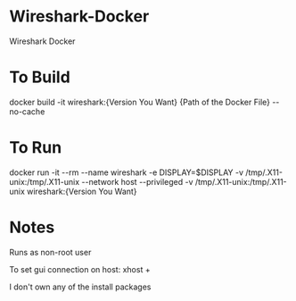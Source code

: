 # Wireshark-Docker
Wireshark Docker

# To Build
docker build -it wireshark:{Version You Want} {Path of the Docker File} --no-cache

# To Run
docker run -it --rm --name wireshark -e DISPLAY=$DISPLAY -v /tmp/.X11-unix:/tmp/.X11-unix --network host --privileged -v /tmp/.X11-unix:/tmp/.X11-unix wireshark:{Version You Want}

# Notes
Runs as non-root user

To set gui connection on host: xhost +

I don't own any of the install packages